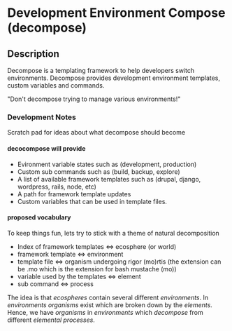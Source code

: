 # Development Environment Compose (decompose)

## Description

Decompose is a templating framework to help developers switch environments. Decompose provides development environment templates, custom variables and commands.

"Don't decompose trying to manage various environments!"

### Development Notes

Scratch pad for ideas about what decompose should become

#### decocompose will provide

- Evironment variable states such as (development, production) 
- Custom sub commands such as (build, backup, explore)
- A list of available framework templates such as (drupal, django, wordpress, rails, node, etc)
- A path for framework template updates
- Custom variables that can be used in template files.

#### proposed vocabulary

To keep things fun, lets try to stick with a theme of natural decomposition

- Index of framework templates <=> ecosphere (or world)
- framework template <=> environment
- template file <=> organism undergoing rigor (mo)rtis (the extension can be .mo which is the extension for bash mustache (mo))
- variable used by the templates <=> element
- sub command <=> process

The idea is that *ecospheres* contain several different *environments*. In *environments* *organisms* exist which are broken down by the *elements*. Hence, we have *organisms* in *environments* which *decompose* from different *elemental* *processes*.
